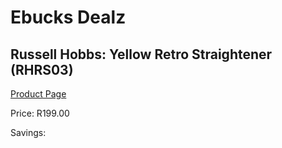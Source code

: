 
# Ebucks Dealz
## Russell Hobbs: Yellow Retro Straightener (RHRS03)
[Product Page](https://www.ebucks.com/web/shop/productSelected.do?prodId=801981979&catId=1186086453)

Price: R199.00

Savings: 


	